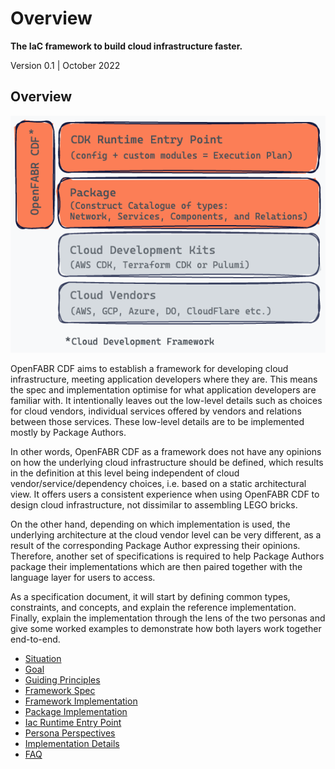 # Overview

**The IaC framework to build cloud infrastructure faster.**

Version 0.1 | October 2022

## Overview

![OpenFABR CDF](../assets/2022-11-16-17-37-04.png)

OpenFABR CDF aims to establish a framework for developing cloud infrastructure, meeting application developers where they are. This means the spec and implementation optimise for what application developers are familiar with. It intentionally leaves out the low-level details such as choices for cloud vendors, individual services offered by vendors and relations between those services. These low-level details are to be implemented mostly by Package Authors.

In other words, OpenFABR CDF as a framework does not have any opinions on how the underlying cloud infrastructure should be defined, which results in the definition at this level being independent of cloud vendor/service/dependency choices, i.e. based on a static architectural view. It offers users a consistent experience when using OpenFABR CDF to design cloud infrastructure, not dissimilar to assembling LEGO bricks.

On the other hand, depending on which implementation is used, the underlying architecture at the cloud vendor level can be very different, as a result of the corresponding Package Author expressing their opinions. Therefore, another set of specifications is required to help Package Authors package their implementations which are then paired together with the language layer for users to access.

As a specification document, it will start by defining common types, constraints, and concepts, and explain the reference implementation. Finally, explain the implementation through the lens of the two personas and give some worked examples to demonstrate how both layers work together end-to-end.

- [Situation](situation.md)
- [Goal](goal.md)
- [Guiding Principles](guiding-principles.md)
- [Framework Spec](framework-spec.md)
- [Framework Implementation](framework-implementation.md)
- [Package Implementation](package-implementation.md)
- [Iac Runtime Entry Point](iac-runtime-entry-point.md)
- [Persona Perspectives](persona-perspectives.md)
- [Implementation Details](implementation-details.md)
- [FAQ](faq.md)

